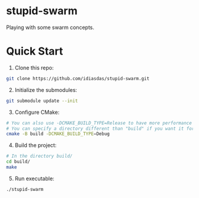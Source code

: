 # stupid-swarm

Playing with some swarm concepts.

# Quick Start

1. Clone this repo:

```bash
git clone https://github.com/idiasdas/stupid-swarm.git
```

2. Initialize the submodules:

```bash
git submodule update --init
```

3. Configure CMake:

```bash
# You can also use -DCMAKE_BUILD_TYPE=Release to have more performance
# You can specify a directory different than "build" if you want it for some reason
cmake -B build -DCMAKE_BUILD_TYPE=Debug
```

4. Build the project:

```bash
# In the directory build/
cd build/
make
```

5. Run executable:

```bash
./stupid-swarm
```
